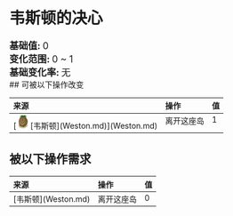 # 韦斯顿的决心  
  
<div style="font-size:1.2em"><b>基础值: </b> 0 </div>  
<div style="font-size:1.2em"><b>变化范围: </b> 0 ~ 1 </div>  
<div style="font-size:1.2em"><b>基础变化率: </b> 无 </div>  
## 可被以下操作改变  
<style>
        .table0570 th,td{
            text-align:left;
            vertical-align:top;
        }
        </style><table class="table table-bordered table0570" data-toggle="table"  ><thead style=""><tr ><th  style=""  >来源</th><th  style=""  >操作</th><th  style=""  data-sortable="true"  >值</th></tr></thead><tr ><td  style=""  >[<div style="width:25px;display:inline-block;text-align:center"><img decoding="async" src="../wiki/Sprite/Weston.png" href="a.md" style="max-width:25px;max-height:25px;"></div>[韦斯顿](Weston.md)](Weston.md)</td><td  style=""  >离开这座岛</td><td  style=""  >1</td></tr></tbody></table>  
  
## 被以下操作需求  
<style>
        .table6726 th,td{
            text-align:left;
            vertical-align:top;
        }
        </style><table class="table table-bordered table6726" data-toggle="table"  ><thead style=""><tr ><th  style=""  >来源</th><th  style=""  >操作</th><th  style=""  data-sortable="true"  >值</th></tr></thead><tr ><td  style=""  >[韦斯顿](Weston.md)</td><td  style=""  >离开这座岛</td><td  style=""  >0</td></tr></tbody></table>  
  


<script>document.title="韦斯顿的决心 - 卡牌生存百科 Card Survival Wiki";</script>
